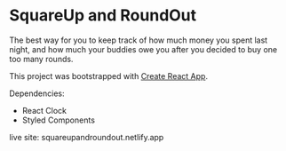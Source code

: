 # SquareUp and RoundOut 

The best way for you to keep track of how much money you spent last night, and how much your buddies owe you after you decided to buy one too many rounds.

This project was bootstrapped with [Create React App](https://github.com/facebook/create-react-app).

Dependencies: 
- React Clock
- Styled Components


live site: squareupandroundout.netlify.app
